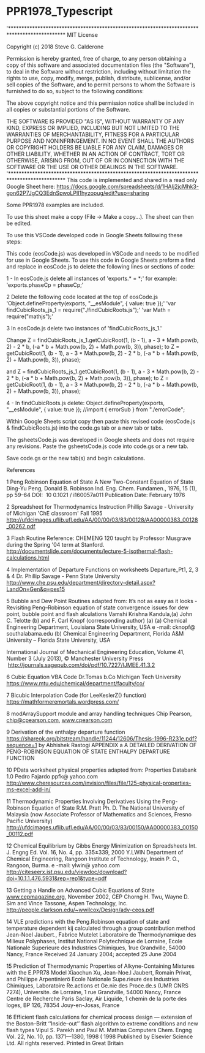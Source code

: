 ﻿# PPR1978_Typescript
'*********************************************************************************************
MIT License

Copyright (c) 2018 Steve G. Calderone

Permission is hereby granted, free of charge, to any person obtaining a copy
of this software and associated documentation files (the "Software"), to deal
in the Software without restriction, including without limitation the rights
to use, copy, modify, merge, publish, distribute, sublicense, and/or sell
copies of the Software, and to permit persons to whom the Software is
furnished to do so, subject to the following conditions:

The above copyright notice and this permission notice shall be included in all
copies or substantial portions of the Software.

THE SOFTWARE IS PROVIDED "AS IS", WITHOUT WARRANTY OF ANY KIND, EXPRESS OR
IMPLIED, INCLUDING BUT NOT LIMITED TO THE WARRANTIES OF MERCHANTABILITY,
FITNESS FOR A PARTICULAR PURPOSE AND NONINFRINGEMENT. IN NO EVENT SHALL THE
AUTHORS OR COPYRIGHT HOLDERS BE LIABLE FOR ANY CLAIM, DAMAGES OR OTHER
LIABILITY, WHETHER IN AN ACTION OF CONTRACT, TORT OR OTHERWISE, ARISING FROM,
OUT OF OR IN CONNECTION WITH THE SOFTWARE OR THE USE OR OTHER DEALINGS IN THE
SOFTWARE.
'*********************************************************************************************
This code is implemented and shared in a read only Google Sheet here:
https://docs.google.com/spreadsheets/d/1HAIj2jcMhk3-gon62P7JgCQ3EdnSpwoLPlI1hyzopug/edit?usp=sharing

Some PPR1978 examples are included.

To use this sheet make a copy (File -> Make a copy...). The sheet can then be edited.

To use this VSCode developed code in Google Sheets following these steps:

This code (eosCode.js) was developed in VSCode and needs to be modified for use in Google Sheets. To use this code in Google Sheets preform a find and replace in eosCode.js to delete the following lines or sections of code:

1 - 
In eosCode.js delete all instances of 'exports.* = *;'
for example:
'exports.phaseCp = phaseCp;'

2
Delete the following code located at the top of eosCode.js
'Object.defineProperty(exports, "__esModule", { value: true });'
'var findCubicRoots_js_1 = require("./findCubicRoots.js");'
'var Math = require("mathjs");'

3
In eosCode.js delete two instances of 'findCubicRoots_js_1.'

Change
Z = findCubicRoots_js_1.getCubicRoot(1, (b - 1), a - 3 * Math.pow(b, 2) - 2 * b, (-a * b + Math.pow(b, 2) + Math.pow(b, 3)), phase);
to
Z = getCubicRoot(1, (b - 1), a - 3 * Math.pow(b, 2) - 2 * b, (-a * b + Math.pow(b, 2) + Math.pow(b, 3)), phase);

and 
Z = findCubicRoots_js_1.getCubicRoot(1, (b - 1), a - 3 * Math.pow(b, 2) - 2 * b, (-a * b + Math.pow(b, 2) + Math.pow(b, 3)), phase);
to
Z = getCubicRoot(1, (b - 1), a - 3 * Math.pow(b, 2) - 2 * b, (-a * b + Math.pow(b, 2) + Math.pow(b, 3)), phase);

4 - In findCubicRoots.js delete:
Object.defineProperty(exports, "__esModule", { value: true });
//import { errorSub } from "./errorCode";

Within Google Sheets script copy then paste this revised code (eosCode.js & findCubicRoots.js) into the code.gs tab or a new tab or tabs.

The gsheetsCode.js was developed in Google sheets and does not require any revisions. Paste the gsheetsCode.js code into code.gs or a new tab.

Save code.gs or the new tab(s) and begin calculations.

References

1
Peng Robinson Equation of State
A New Two-Constant Equation of State
Ding-Yu Peng, Donald B. Robinson
Ind. Eng. Chem. Fundamen., 1976, 15 (1), pp 59–64
DOI:  10 0.1021 / i160057a011
Publication Date: February 1976

2
Spreadsheet for Thermodynamics Instruction
Phillip Savage - University of Michigan
'ChE classroom'
Fall 1995
http://ufdcimages.uflib.ufl.edu/AA/00/00/03/83/00128/AA00000383_00128_00262.pdf

3
Flash Routine Reference:
CHEMENG 120 taught by Professor Musgrave during the Spring '04 term at Stanford.
http://documentslide.com/documents/lecture-5-isothermal-flash-calculations.html

4
Implementation of Departure Functions on worksheets Departure_Pt1, 2, 3 & 4
Dr. Phillip Savage - Penn State University
http://www.che.psu.edu/department/directory-detail.aspx?LandOn=Gen&q=pes15

5
Bubble and Dew Point Routines adapted from:
It’s not as easy as it looks - Revisiting Peng–Robinson equation of state convergence issues for dew point, bubble point and flash alculations
Vamshi Krishna Kandula,(a) John C. Telotte (b) and F. Carl Knopf (corresponding author) (a)
(a) Chemical Engineering Department, Louisiana State University, USA
e -mail: cknopf@ southalabama.edu
(b) Chemical Engineering Department, Florida A&M University – Florida State University, USA

International Journal of Mechanical Engineering Education, Volume 41, Number 3 (July 2013), © Manchester University Press
 http://journals.sagepub.com/doi/pdf/10.7227/IJMEE.41.3.2

6
Cubic Equation VBA Code
Dr.Tomas b.Co
Michigan Tech University
https://www.mtu.edu/chemical/department/faculty/co/

7
Bicubic Interpolation Code (for LeeKeslerZ() function)
https://mathformeremortals.wordpress.com/

8
modArraySupport module and array handling techniques
Chip Pearson, chip@cpearson.com, www.cpearson.com

9
Derivation of the enthalpy departure function
https://shareok.org/bitstream/handle/11244/12606/Thesis-1996-R231e.pdf?sequence=1
by Abhishek Rastogi
APPENDIX a
A DETAILED DERIVATION OF PENG-ROBINSON EQUATION OF STATE ENTHALPY DEPARTURE FUNCTION

10
PData worksheet physical properties adapted from:
Properties Databank 1.0
Pedro Fajardo
ppfk@ yahoo.com
http://www.cheresources.com/invision/files/file/125-physical-properties-ms-excel-add-in/

11
Thermodynamic Properties Involving Derivatives
Using the Peng-Robinson Equation of State
R.M. Pratt Ph. D.
The National University of Malaysia
(now Associate Professor of Mathematics and Sciences, Fresno Pacific University)
http://ufdcimages.uflib.ufl.edu/AA/00/00/03/83/00150/AA00000383_00150_00112.pdf

12
Chemical Equilibrium by Gibbs Energy Minimization on Spreadsheets
Int. J. Engng Ed. Vol. 16, No. 4, pp. 335±339, 2000
Y.LWIN
Department of Chemical Engineering, Rangoon Institute of Technology, Insein P. O., Rangoon, Burma.
e -mail: ylwin@ yahoo.com
http://citeseerx.ist.psu.edu/viewdoc/download?doi=10.1.1.476.5931&rep=rep1&type=pdf

13
Getting a Handle on Advanced Cubic Equations of State
www.cepmagazine.org, November 2002, CEP
Chorng H. Twu, Wayne D. Sim and Vince Tassone, Aspen Technology, Inc.
http://people.clarkson.edu/~wwilcox/Design/adv-ceos.pdf

14
VLE predictions with the Peng.Robinson equation of state and
temperature dependent kij calculated through a group contribution method
Jean-Noel Jaubert., Fabrice Mutelet
Laboratoire de Thermodynamique des Milieux Polyphases, Institut National Polytechnique de Lorraine, Ecole Nationale Superieure des Industries
Chimiques, 1rue Grandville, 54000 Nancy, France
Received 24 January 2004; accepted 25 June 2004

15
Prediction of Thermodynamic Properties of Alkyne-Containing
Mixtures with the E.PPR78 Model
Xiaochun Xu, Jean-Noe.l Jaubert, Romain Privat, and Philippe Arpentinierö
Ecole Nationale Supe.rieure des Industries Chimiques, Laboratoire Re.actions et Ge.nie des Proce.de.s (UMR CNRS 7274),
Universite. de Lorraine, 1 rue Grandville, 54000 Nancy, France
Centre de Recherche Paris Saclay, Air Liquide, 1 chemin de la porte des loges, BP 126, 78354 Jouy-en-Josas, France

16
Efficient flash calculations for chemical process
design — extension of the Boston–Britt
‘‘Inside–out’’ flash algorithm to extreme
conditions and new flash types
Vipul S. Parekh and Paul M. Mathias
Computers Chem. Engng Vol. 22, No. 10, pp. 1371—1380, 1998
( 1998 Published by Elsevier Science Ltd.
All rights reserved. Printed in Great Britain
